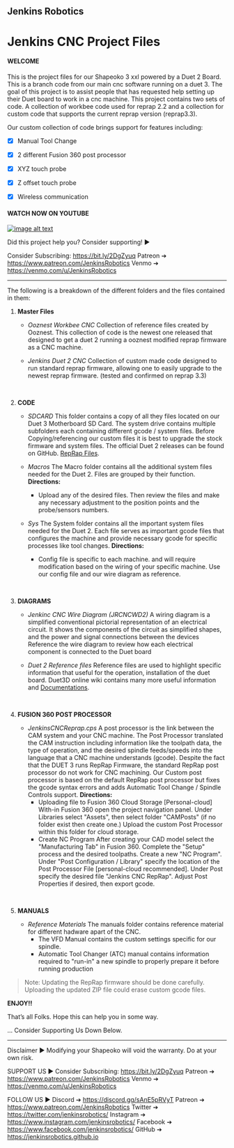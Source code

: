 ## Jenkins Robotics
# Jenkins CNC Project Files
<!-- This is commented out. -->


#### WELCOME

 This is the project files for our Shapeoko 3 xxl powered by a Duet 2 Board. This is a branch code from our main cnc software running on a duet 3. The goal of this project is to assist people that has requested help setting up their Duet board to work in a cnc machine. This project contains two sets of code. A collection of workbee code used for reprap 2.2 and a collection for custom code that supports the current reprap version (reprap3.3).
 
   Our custom collection of code brings support for features  including: 
- [x] Manual Tool Change
- [x] 2 different Fusion 360 post processor 
- [x] XYZ touch probe 
- [x] Z offset touch probe
- [x] Wireless communication
  


#### WATCH NOW ON YOUTUBE
[![image alt text](http://img.youtube.com/vi/w-qWbZ5-IQw/0.jpg)](https://youtube.com/playlist?list=PLNTKXZ4hgP_jekZOWw05JcJtyseCdSsIV "YouTube")
&nbsp;

Did this project help you? Consider supporting! ►

Consider Subscribing: https://bit.ly/2DgZyuq
Patreon ➔ https://www.patreon.com/JenkinsRobotics
Venmo ➔ https://venmo.com/u/JenkinsRobotics


___

The following is a breakdown of the different folders and the files contained in them:

1. **Master Files**
   - *Ooznest Workbee CNC*
    Collection of reference files created by Ooznest. This collection of code is the newest one released that designed to get a duet 2 running a ooznest modified reprap firmware as a CNC machine.  

   - *Jenkins Duet 2 CNC*
    Collection of custom made code designed to run standard reprap firmware, allowing one to easily upgrade to the newest reprap firmware. (tested and confirmed on reprap 3.3)
    
    &nbsp;
2. **CODE**  
   - *SDCARD*
    This folder contains a copy of all they files located on our Duet 3 Motherboard SD Card. The system drive contains multiple subfolders each containing different gcode / system files. Before Copying/referencing our  custom files it is best to upgrade the stock firmware and system files. The official Duet 2 releases can be found on GitHub.  [RepRap Files](https://github.com/Duet3D "Duet3D").
      
   - *Macros*
    The Macro folder contains all the additional system files needed for the Duet 2. Files are grouped by their function. 
     **Directions:**
        - Upload any of the desired files. Then review the files and make any necessary  adjustment to the position points and the probe/sensors numbers.  

   - *Sys*
    The System folder contains all the important system files needed for the Duet 2. Each file serves as important gcode files that configures the machine and provide necessary gcode for specific processes like tool changes. 
        **Directions:**
        - Config file is specific to each machine. and will require modification based on the wiring of your specific machine. Use our config file and our wire diagram as reference. 



    &nbsp;
3. **DIAGRAMS**
   - *Jenkinc CNC Wire Diagram (JRCNCWD2)*
    A wiring diagram is a simplified conventional pictorial representation of an electrical circuit. It shows the components of the circuit as simplified shapes, and the power and signal connections between the devices Reference the wire diagram to review how each electrical component is connected to the Duet board

   - *Duet 2 Reference files*
    Reference files are used to highlight specific information that useful for the operation, installation of the duet board.  Duet3D online wiki contains many more useful information and [Documentations](https://duet3d.dozuki.com/ "Duet3D").
  
    &nbsp;
4. **FUSION 360 POST PROCESSOR**
     
   - *JenkinsCNCReprap.cps*
    A post processor is the link between the CAM system and your CNC machine. The Post Processor translated the CAM instruction including information like the toolpath data, the type of operation, and the desired spindle feeds/speeds into the language that a CNC machine understands (gcode). Despite the fact that the DUET 3 runs RepRap Firmware, the standard RepRap post processor do not work for CNC machining. Our Custom post processor is based on the default RepRap post processor but fixes the gcode syntax errors and adds  Automatic Tool Change / Spindle Controls support. 
    **Directions:**
      - Uploading file to Fusion 360 Cloud Storage [Personal-cloud]
        With-in Fusion 360 open the project navigation panel. Under Libraries select "Assets", then select folder "CAMPosts" (if no folder exist then create one.) Upload the custom Post Processor within this folder for cloud storage. 
      - Create NC Program
        After creating your CAD model select the "Manufacturing Tab" in Fusion 360. Complete the "Setup" process and the desired toolpaths. Create a new "NC Program".  Under "Post Configuration / Library" specify the location of the Post Processor File [personal-cloud recommended]. Under Post specify the desired file "Jenkins CNC RepRap". Adjust Post Properties if desired, then export gcode.  


    &nbsp;
5. **MANUALS**
   - *Reference Materials*
    The manuals folder contains reference material for different hadware apart of the CNC. 
      - The VFD Manual contains the custom settings specific for our spindle.
      - Automatic Tool Changer (ATC) manual contains information required to "run-in" a new spindle to properly prepare it before running production
      


> Note: Updating the RepRap firmware should be done carefully. Uploading the updated ZIP file could erase custom gcode files. 


**ENJOY!!**

That’s  all Folks. Hope this can help you in some way.

... Consider Supporting Us Down Below. 

---


Disclaimer ►
Modifying your Shapeoko  will void the warranty. Do at your own risk.

SUPPORT US ► 
Consider Subscribing: https://bit.ly/2DgZyuq
Patreon ➔ https://www.patreon.com/JenkinsRobotics
Venmo ➔ https://venmo.com/u/JenkinsRobotics

FOLLOW US ►
Discord ➔ https://discord.gg/sAnE5pRVyT
Patreon ➔ https://www.patreon.com/JenkinsRobotics
Twitter ➔ https://twitter.com/jenkinsrobotics/ 
Instagram  ➔ https://www.instagram.com/jenkinsrobotics/ 
Facebook ➔ https://www.facebook.com/jenkinsrobotics/ 
GitHub  ➔ https://jenkinsrobotics.github.io
